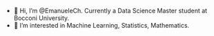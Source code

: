 - 👋 Hi, I’m @EmanueleCh. Currently a Data Science Master student at Bocconi University. 
- 👀 I’m interested in Machine Learning, Statistics, Mathematics. 


<!---
EmanueleCh/EmanueleCh is a ✨ special ✨ repository because its `README.md` (this file) appears on your GitHub profile.
You can click the Preview link to take a look at your changes.
--->
